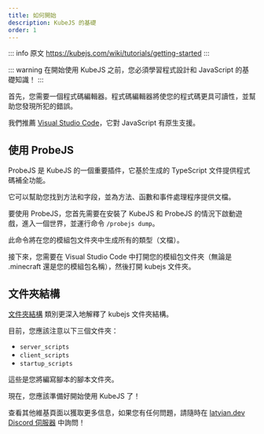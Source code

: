 ```yaml
---
title: 如何開始
description: KubeJS 的基礎
order: 1
---
```


::: info 原文
https://kubejs.com/wiki/tutorials/getting-started
:::

::: warning
在開始使用 KubeJS 之前，您必須學習程式設計和 JavaScript 的基礎知識！
:::

首先，您需要一個程式碼編輯器。程式碼編輯器將使您的程式碼更具可讀性，並幫助您發現所犯的錯誤。

我們推薦 [Visual Studio Code](https://code.visualstudio.com/)，它對 JavaScript 有原生支援。

## 使用 ProbeJS

ProbeJS 是 KubeJS 的一個重要插件，它基於生成的 TypeScript 文件提供程式碼補全功能。

它可以幫助您找到方法和字段，並為方法、函數和事件處理程序提供文檔。

要使用 ProbeJS，您首先需要在安裝了 KubeJS 和 ProbeJS 的情況下啟動遊戲，進入一個世界，並運行命令 `/probejs dump`。

此命令將在您的模組包文件夾中生成所有的類型（文檔）。

接下來，您需要在 Visual Studio Code 中打開您的模組包文件夾（無論是 .minecraft 還是您的模組包名稱），然後打開 kubejs 文件夾。

## 文件夾結構

[文件夾結構](../folder-structure/) 類別更深入地解釋了 kubejs 文件夾結構。

目前，您應該注意以下三個文件夾：
- `server_scripts`
- `client_scripts`
- `startup_scripts`

這些是您將編寫腳本的腳本文件夾。

現在，您應該準備好開始使用 KubeJS 了！

查看其他維基頁面以獲取更多信息，如果您有任何問題，請隨時在 [latvian.dev Discord 伺服器](https://discord.gg/lat) 中詢問！